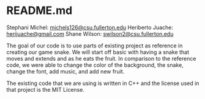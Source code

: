 # README.md


Stephani Michel: michels126@csu.fullerton.edu
Heriberto Juache: herijuache@gmail.com
Shane Wilson: swilson2@csu.fullerton.edu

The goal of our code is to use parts of existing project as reference in creating our game snake. We will start off basic with having a snake that moves and extends and as he eats the fruit. In comparison to the reference code, we were able to change the color of the background, the snake, change the font, add music, and add new fruit.

The existing code that we are using is written in C++ and the license used in that project is the MIT License.
